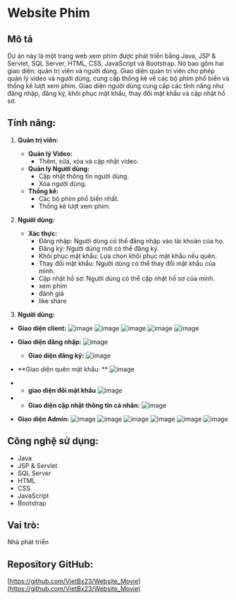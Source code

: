 # Website Phim

## Mô tả
Dự án này là một trang web xem phim được phát triển bằng Java, JSP & Servlet, SQL Server, HTML, CSS, JavaScript và Bootstrap. Nó bao gồm hai giao diện: quản trị viên và người dùng. Giao diện quản trị viên cho phép quản lý video và người dùng, cung cấp thống kê về các bộ phim phổ biến và thống kê lượt xem phim. Giao diện người dùng cung cấp các tính năng như đăng nhập, đăng ký, khôi phục mật khẩu, thay đổi mật khẩu và cập nhật hồ sơ.

## Tính năng:

1. **Quản trị viên:**
   - **Quản lý Video:**
     - Thêm, sửa, xóa và cập nhật video.
   - **Quản lý Người dùng:**
     - Cập nhật thông tin người dùng.
     - Xóa người dùng.
   - **Thống kê:**
     - Các bộ phim phổ biến nhất.
     - Thống kê lượt xem phim.

2. **Người dùng:**
   - **Xác thực:**
     - Đăng nhập: Người dùng có thể đăng nhập vào tài khoản của họ.
     - Đăng ký: Người dùng mới có thể đăng ký.
     - Khôi phục mật khẩu: Lựa chọn khôi phục mật khẩu nếu quên.
     - Thay đổi mật khẩu: Người dùng có thể thay đổi mật khẩu của mình.
     - Cập nhật hồ sơ: Người dùng có thể cập nhật hồ sơ của mình.
     - xem phim
     - đánh giá
     - like share
    
3. **Người dùng:**
  - **Giao diện client:**
![image](https://github.com/VietBx23/Website_Movie/assets/127529083/1739651c-7687-41b6-a915-373ccd927e8c)
![image](https://github.com/VietBx23/Website_Movie/assets/127529083/4187417d-ee60-4daa-961e-bca42aae84d1)
![image](https://github.com/VietBx23/Website_Movie/assets/127529083/b924e402-23d8-40b2-bf3e-d5d3e2c49d8f)
![image](https://github.com/VietBx23/Website_Movie/assets/127529083/77a7702a-6b39-4336-bf58-cdc1da26efe5)
![image](https://github.com/VietBx23/Website_Movie/assets/127529083/b4d356d2-cd27-4812-a67f-e14bc1996556)

  - **Giao diện đăng nhập:**
![image](https://github.com/VietBx23/Website_Movie/assets/127529083/805417df-bad1-4e4e-9d4a-f6b8c1740668)
     - **Giao diện đăng ký:**
![image](https://github.com/VietBx23/Website_Movie/assets/127529083/938b6b79-9b38-4f2a-9956-2a5ed9515c21)
 - **Giao diện quên mật khẩu: **
![image](https://github.com/VietBx23/Website_Movie/assets/127529083/457d7c9c-6067-4f6b-97f4-aef77bc83c07)
 -  - **giao diện đổi mật khẩu**
![image](https://github.com/VietBx23/Website_Movie/assets/127529083/507508ef-9103-4d31-9305-d59ccfd5092e)
 -  - **Giao diện cập nhật thông tin cá nhân:**
![image](https://github.com/VietBx23/Website_Movie/assets/127529083/ff7cdca2-c5ab-46cc-a242-6ce686c2a240)

- **Giao diện Admin:**
![image](https://github.com/VietBx23/Website_Movie/assets/127529083/4294b92c-a588-49c6-a5ed-6524f19708a1)
![image](https://github.com/VietBx23/Website_Movie/assets/127529083/9ddb0c76-90d3-4b1b-9eb0-20fe98e3b5e7)
![image](https://github.com/VietBx23/Website_Movie/assets/127529083/46127b47-6b23-4bcc-a597-b80eb5ee3185)
![image](https://github.com/VietBx23/Website_Movie/assets/127529083/eaa945f3-25d6-4f0c-98bf-b6a46161daa2)
![image](https://github.com/VietBx23/Website_Movie/assets/127529083/fd6b7905-86cf-45d4-89f3-474960ac265b)
![image](https://github.com/VietBx23/Website_Movie/assets/127529083/471b6d34-fb7e-421b-af69-4a6218e9f8c0)

  
## Công nghệ sử dụng:
- Java
- JSP & Servlet
- SQL Server
- HTML
- CSS
- JavaScript
- Bootstrap

## Vai trò:
Nhà phát triển

## Repository GitHub:
[https://github.com/VietBx23/Website_Movie](https://github.com/VietBx23/Website_Movie)
